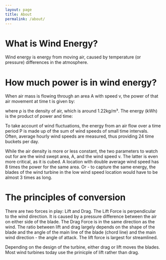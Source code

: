 ```yaml
---
layout: page
title: About
permalink: /about/
---
```

<h1 id="heading1">What is Wind Energy?</h1>
<p>Wind energy is energy from moving air, caused by temperature (or pressure) differences in the atmosphere.  </p>

<h1 id="heading1">How much power is in wind energy?</h1>
<amp-img src="{{ site.baseurl }}assets/images/wind3.jpg" width="532" height="221" layout="responsive" alt="" class="mb3"></amp-img>
<p>When air mass is flowing through an area A with speed v, the power of that air movement at time t is given by:</p>
<amp-img src="{{ site.baseurl }}assets/images/wind1.bmp" width="191" height="34" layout="responsive" alt="" class="mb3"></amp-img>
<p>where ρ is the density of air, which is around 1.22kg/m³. The energy (kWh) is the product of power and time:</p>
<amp-img src="{{ site.baseurl }}assets/images/wind2.bmp" width="191" height="56" layout="responsive" alt="" class="mb3"></amp-img>
<p>To take account of wind fluctuations, the energy from an air flow over a time period P is made up of the sum of wind speeds of small time intervals. Often, average hourly wind speeds are measured, thus providing 24 time buckets per day.</p>

<p>While the air density is more or less constant, the two parameters to watch out for are the wind swept area, A, and the wind speed v. The latter is even more critical, as it is cubed. A location with double average wind speed has 8 times the power for the same area. Or - to capture the same energy, the blades of the wind turbine in the low wind speed location would have to be almost 3 times as long. </p>


<h1 id="heading1">The principles of conversion</h1>
<amp-img src="{{ site.baseurl }}assets/images/wind4.jpg" width="772" height="285" layout="responsive" alt="" class="mb3"></amp-img>
<p>There are two forces in play: Lift and Drag. The Lift Force is perpendicular to the wind direction. It is caused by a pressure difference between the air on either side of the blade. The Drag Force is in the same direction as the wind. The ratio between lift and drag largely depends on the shape of the blade and the angle of the main line of the blade (chord line) and the main wind direction - the angle of attack. The lift force is largest for streamlined.</p>
<p>Depending on the design of the turbine, either drag or lift moves the blades. Most wind turbines today use the prinicple of lift rather than drag.</p>
